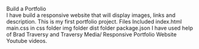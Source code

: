 Build a Portfolio	
	I have build a responsive website that will display images, links and description. This is my first portfolio project.
Files Included
	index.html
	main.css in css folder
	img folder
	dist folder
	package.json
I have used help of Brad Traversy and Traversy Media/ Responsive Portfolio Website Youtube videos. 
